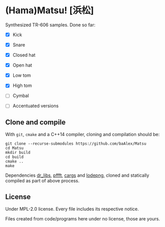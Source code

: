 
(Hama)Matsu! [浜松]
==================

Synthesized TR-606 samples. Done so far:

- [x] Kick
- [x] Snare
- [x] Closed hat
- [x] Open hat
- [x] Low tom
- [x] High tom
- [ ] Cymbal
- [ ] Accentuated versions


Clone and compile
-----------------
With `git`, `cmake` and a C++14 compiler, cloning and compilation should be:

```
git clone --recurse-submodules https://github.com/baAlex/Matsu
cd Matsu
mkdir build
cd build
cmake ..
make
```

Dependencies [dr_libs](https://github.com/mackron/dr_libs), [pffft](https://bitbucket.org/jpommier/pffft),
[cargs](https://github.com/likle/cargs) and [lodepng](https://github.com/lvandeve/lodepng),
cloned and statically compiled as part of above process.


License
-------
Under MPL-2.0 license. Every file includes its respective notice.

Files created from code/programs here under no license, those are yours.

